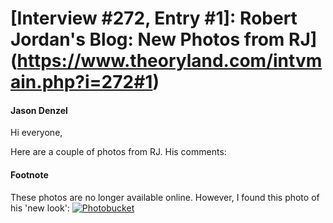 # [Interview #272, Entry #1]: Robert Jordan's Blog: New Photos from RJ](https://www.theoryland.com/intvmain.php?i=272#1)

#### Jason Denzel

Hi everyone,

Here are a couple of photos from RJ. His comments:

#### Footnote

These photos are no longer available online. However, I found this photo of his 'new look':
[![Photobucket](http://i70.photobucket.com/albums/i111/Terez27/41783_2228926353_3520_n.jpg)](http://photobucket.com)

